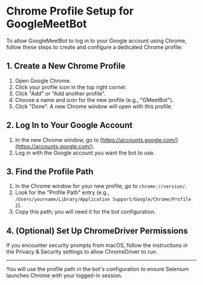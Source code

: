 # Chrome Profile Setup for GoogleMeetBot

To allow GoogleMeetBot to log in to your Google account using Chrome, follow these steps to create and configure a dedicated Chrome profile:

## 1. Create a New Chrome Profile
1. Open Google Chrome.
2. Click your profile icon in the top right corner.
3. Click "Add" or "Add another profile".
4. Choose a name and icon for the new profile (e.g., "GMeetBot").
5. Click "Done". A new Chrome window will open with this profile.

## 2. Log In to Your Google Account
1. In the new Chrome window, go to [https://accounts.google.com/](https://accounts.google.com/).
2. Log in with the Google account you want the bot to use.

## 3. Find the Profile Path
1. In the Chrome window for your new profile, go to `chrome://version/`.
2. Look for the "Profile Path" entry (e.g., `/Users/yourname/Library/Application Support/Google/Chrome/Profile 2`).
3. Copy this path; you will need it for the bot configuration.

## 4. (Optional) Set Up ChromeDriver Permissions
If you encounter security prompts from macOS, follow the instructions in the Privacy & Security settings to allow ChromeDriver to run.

---

You will use the profile path in the bot's configuration to ensure Selenium launches Chrome with your logged-in session. 